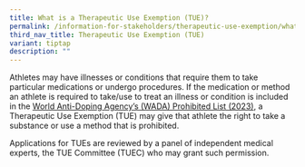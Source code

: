 ```yaml
---
title: What is a Therapeutic Use Exemption (TUE)?
permalink: /information-for-stakeholders/therapeutic-use-exemption/what-is-a-tue/
third_nav_title: Therapeutic Use Exemption (TUE)
variant: tiptap
description: ""
---
```

Athletes may have illnesses or conditions that require them to take particular medications or undergo procedures. If the medication or method an athlete is required to take/use to treat an illness or condition is included in the [World Anti-Doping Agency’s (WADA) Prohibited List (2023)](https://www.wada-ama.org/sites/default/files/2022-09/2023list_en_final_9_september_2022.pdf), a Therapeutic Use Exemption (TUE) may give that athlete the right to take a substance or use a method that is prohibited.

Applications for TUEs are reviewed by a panel of independent medical experts, the TUE Committee (TUEC) who may grant such permission.